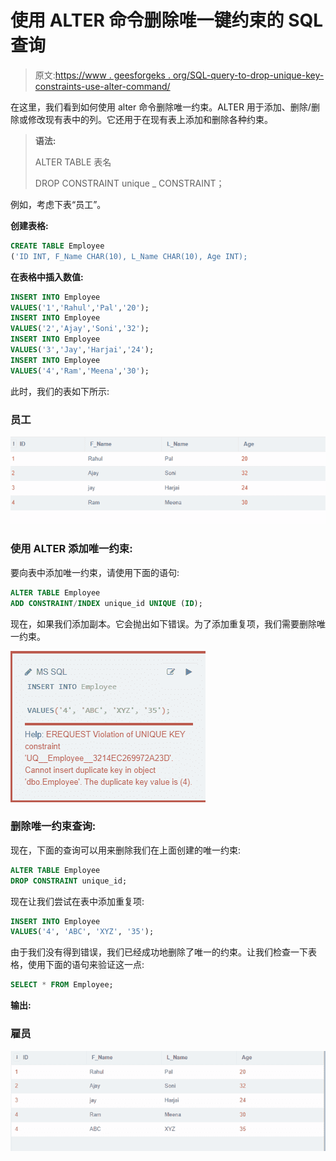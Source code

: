# 使用 ALTER 命令删除唯一键约束的 SQL 查询

> 原文:[https://www . geesforgeks . org/SQL-query-to-drop-unique-key-constraints-use-alter-command/](https://www.geeksforgeeks.org/sql-query-to-drop-unique-key-constraints-using-alter-command/)

在这里，我们看到如何使用 alter 命令删除唯一约束。ALTER 用于添加、删除/删除或修改现有表中的列。它还用于在现有表上添加和删除各种约束。

> **语法:**
> 
> ALTER TABLE 表名
> 
> DROP CONSTRAINT unique _ CONSTRAINT；

例如，考虑下表“员工”。

**创建表格:**

```sql
CREATE TABLE Employee
('ID INT, F_Name CHAR(10), L_Name CHAR(10), Age INT);
```

**在表格中插入数值:**

```sql
INSERT INTO Employee
VALUES('1','Rahul','Pal','20');
INSERT INTO Employee
VALUES('2','Ajay','Soni','32');
INSERT INTO Employee
VALUES('3','Jay','Harjai','24');
INSERT INTO Employee
VALUES('4','Ram','Meena','30');
```

此时，我们的表如下所示:

### **员工**

![](img/7c05cb8e3350547756c0f528a2fd0ac0.png)

### **使用 ALTER 添加唯一约束:**

要向表中添加唯一约束，请使用下面的语句:

```sql
ALTER TABLE Employee
ADD CONSTRAINT/INDEX unique_id UNIQUE (ID);
```

现在，如果我们添加副本。它会抛出如下错误。为了添加重复项，我们需要删除唯一约束。

![](img/02b9af2573241206d5737923e6edabe3.png)

### **删除唯一约束查询:**

现在，下面的查询可以用来删除我们在上面创建的唯一约束:

```sql
ALTER TABLE Employee
DROP CONSTRAINT unique_id;
```

现在让我们尝试在表中添加重复项:

```sql
INSERT INTO Employee
VALUES('4', 'ABC', 'XYZ', '35');
```

由于我们没有得到错误，我们已经成功地删除了唯一的约束。让我们检查一下表格，使用下面的语句来验证这一点:

```sql
SELECT * FROM Employee;
```

**输出:**

### 雇员

![](img/82fbac2a330fd3a10fa1aaedacfd59e5.png)